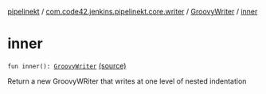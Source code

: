 [pipelinekt](../../index.md) / [com.code42.jenkins.pipelinekt.core.writer](../index.md) / [GroovyWriter](index.md) / [inner](./inner.md)

# inner

`fun inner(): `[`GroovyWriter`](index.md) [(source)](https://github.com/code42/pipelinekt/tree/master/core/src/main/kotlin/com/code42/jenkins/pipelinekt/core/writer/GroovyWriter.kt#L102)

Return a new GroovyWRiter that writes at one level of nested indentation

